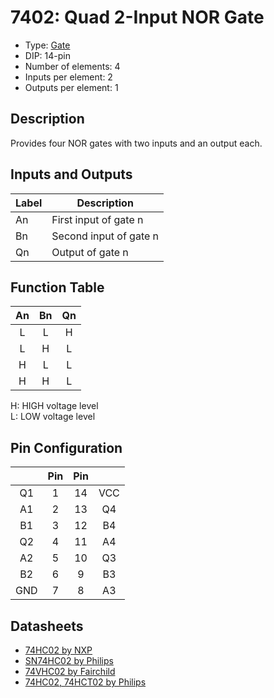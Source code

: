 # 7402: Quad 2-Input NOR Gate

- Type: [Gate](gates.md)
- DIP: 14-pin
- Number of elements: 4
- Inputs per element: 2
- Outputs per element: 1

## Description

Provides four NOR gates with two inputs and an output each.

## Inputs and Outputs

| Label | Description            |
| ----- | ---------------------- |
| An    | First input of gate n  |
| Bn    | Second input of gate n |
| Qn    | Output of gate n       |

## Function Table

| An  | Bn  | Qn  |
|:---:|:---:|:---:|
| L   | L   | H   |
| L   | H   | L   |
| H   | L   | L   |
| H   | H   | L   |

H: HIGH voltage level  
L: LOW voltage level

## Pin Configuration

|     | Pin | Pin |     |
|:---:|:---:|:---:|:---:|
| Q1  |   1 |  14 | VCC |
| A1  |   2 |  13 | Q4  |
| B1  |   3 |  12 | B4  |
| Q2  |   4 |  11 | A4  |
| A2  |   5 |  10 | Q3  |
| B2  |   6 |   9 | B3  |
| GND |   7 |   8 | A3  |

## Datasheets

- [74HC02 by NXP](http://www.nxp.com/documents/data_sheet/74HC_HCT02.pdf)
- [SN74HC02 by Philips](http://www.farnell.com/datasheets/1965584.pdf)
- [74VHC02 by Fairchild](https://www.fairchildsemi.com/datasheets/74/74VHC02.pdf)
- [74HC02, 74HCT02 by Philips](http://www.micropik.com/PDF/74HC02_HCT02_CNV_2%5B1%5D.pdf)
